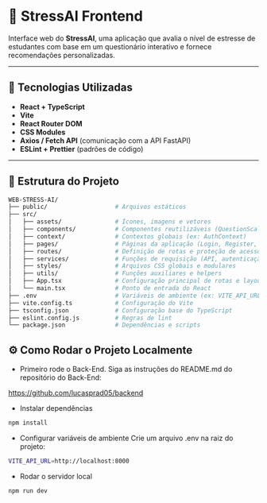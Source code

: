 # 🧠 StressAI Frontend

Interface web do **StressAI**, uma aplicação que avalia o nível de estresse de estudantes com base em um questionário interativo e fornece recomendações personalizadas.

---

## 🚀 Tecnologias Utilizadas

- **React + TypeScript**
- **Vite**
- **React Router DOM**
- **CSS Modules**
- **Axios / Fetch API** (comunicação com a API FastAPI)
- **ESLint + Prettier** (padrões de código)

---

## 🧩 Estrutura do Projeto

```bash
WEB-STRESS-AI/
├── public/                   # Arquivos estáticos
├── src/
│   ├── assets/               # Ícones, imagens e vetores
│   ├── components/           # Componentes reutilizáveis (QuestionScale, CircularScore, etc)
│   ├── context/              # Contextos globais (ex: AuthContext)
│   ├── pages/                # Páginas da aplicação (Login, Register, FazerTeste, Result)
│   ├── routes/               # Definição de rotas e proteção de acesso
│   ├── services/             # Funções de requisição (API, autenticação, etc)
│   ├── styles/               # Arquivos CSS globais e modulares
│   ├── utils/                # Funções auxiliares e helpers
│   ├── App.tsx               # Configuração principal de rotas e layout
│   └── main.tsx              # Ponto de entrada do React
├── .env                      # Variáveis de ambiente (ex: VITE_API_URL)
├── vite.config.ts            # Configuração do Vite
├── tsconfig.json             # Configuração base do TypeScript
├── eslint.config.js          # Regras de lint
└── package.json              # Dependências e scripts
```

## ⚙️ Como Rodar o Projeto Localmente

 - Primeiro rode o Back-End. Siga as instruções do README.md do repositório do Back-End:

https://github.com/lucasprad05/backend

 
 - Instalar dependências
```bash
npm install
```
- Configurar variáveis de ambiente
Crie um arquivo .env na raiz do projeto:
```bash
VITE_API_URL=http://localhost:8000
```

- Rodar o servidor local
```bash
npm run dev
```
